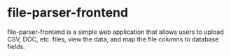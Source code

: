 # file-parser-frontend
file-parser-frontend is a simple web application that allows users to upload CSV, DOC, etc. files, view the data, and map the file columns to database fields.
